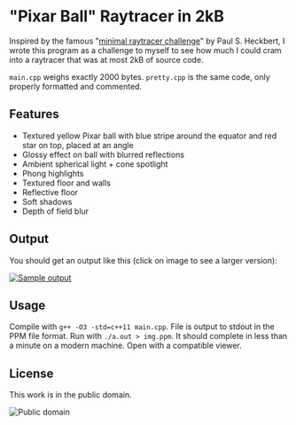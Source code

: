 "Pixar Ball" Raytracer in 2kB
=============================

Inspired by the famous "[minimal raytracer challenge][1]" by Paul S. Heckbert, I wrote this program as a challenge to myself to see how much I could cram into a raytracer that was at most 2kB of source code.

`main.cpp` weighs exactly 2000 bytes. `pretty.cpp` is the same code, only properly formatted and commented.

Features
--------
* Textured yellow Pixar ball with blue stripe around the equator and red star on top, placed at an angle
* Glossy effect on ball with blurred reflections
* Ambient spherical light + cone spotlight
* Phong highlights
* Textured floor and walls
* Reflective floor
* Soft shadows
* Depth of field blur

Output
------
You should get an output like this (click on image to see a larger version):

[![Sample output](http://img.pixady.com/2017/02/467698_hdthumb.png)](http://img.pixady.com/2017/02/686553_hd.png)

Usage
-----
Compile with `g++ -O3 -std=c++11 main.cpp`. File is output to stdout in the PPM file format. Run with `./a.out > img.ppm`. It should complete in less than a minute on a modern machine. Open with a compatible viewer.

License
------
This work is in the public domain.

![Public domain](https://i.creativecommons.org/p/mark/1.0/88x31.png)

[1]: https://books.google.ca/books?id=CCqzMm_-WucC&pg=PA375&lpg=PA375&dq=%22A+Minimal+Ray+Tracer%22&source=bl&ots=msmz42NHge&sig=rYEdHlY0zC2Sk_aPaZhzjMhyfj8&hl=en&sa=X&ei=2NQ8Utb2I-ae2gWHn4GYAg#v=onepage&q=%22A%20Minimal%20Ray%20Tracer%22&f=false
